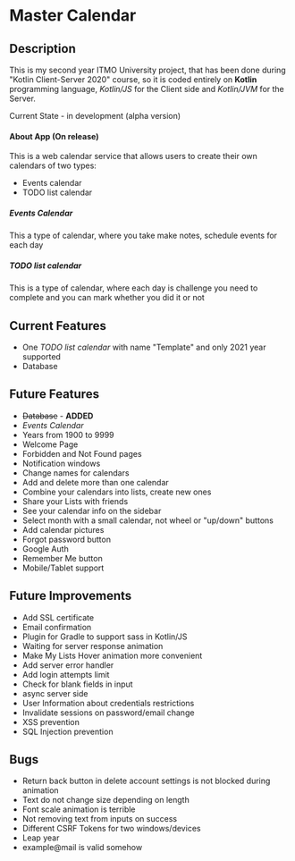 # Master Calendar

## Description

This is my second year ITMO University project, that has been done during "Kotlin Client-Server 2020" course, so it is coded entirely on **Kotlin** programming language, *Kotlin/JS* for the Client side and *Kotlin/JVM*  for the Server. 

Current State - in development (alpha version)

#### About App (On release)

This is a web calendar service that allows users to create their own calendars of two types:

- Events calendar
- TODO list calendar

##### Events Calendar

This a type of calendar, where you take make notes, schedule events for each day

##### TODO list calendar

This is a type of calendar, where each day is challenge you need to complete and you can mark whether you did it or not

## Current Features

- One *TODO list calendar* with name "Template" and only 2021 year supported
- Database

## Future Features

- ~~Database~~ - **ADDED**
- *Events Calendar*
- Years from 1900 to 9999
- Welcome Page
- Forbidden and Not Found pages
- Notification windows 
- Change names for calendars
- Add and delete more than one calendar
- Combine your calendars into lists, create new ones
- Share your Lists with friends
- See your calendar info on the sidebar
- Select month with a small calendar, not wheel or "up/down" buttons
- Add calendar pictures
- Forgot password button
- Google Auth 
- Remember Me button
- Mobile/Tablet support

## Future Improvements

- Add SSL certificate
- Email confirmation
- Plugin for Gradle to support sass in Kotlin/JS
- Waiting for server response animation
- Make My Lists Hover animation more convenient
- Add server error handler 
- Add login attempts limit
- Check for blank fields in input  
- async server side
- User Information about credentials restrictions
- Invalidate sessions on password/email change
- XSS prevention
- SQL Injection prevention

## Bugs

- Return back button in delete account settings is not blocked during animation 
- Text do not change size depending on length
- Font scale animation is terrible
- Not removing text from inputs on success 
- Different CSRF Tokens for two windows/devices 
- Leap year
- example@mail is valid somehow